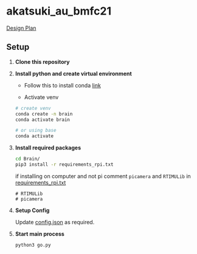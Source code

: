 # akatsuki_au_bmfc21

[Design Plan](./Design-Plan.md)

## Setup

1. __Clone this repository__

1. __Install python and create virtual environment__

    - Follow this to install conda [link](https://docs.conda.io/projects/conda/en/latest/user-guide/install/linux.html)

    - Activate venv

    ```sh
    # create venv
    conda create -n brain
    conda activate brain

    # or using base
    conda activate
    ```

1. __Install required packages__

    ```sh
    cd Brain/
    pip3 install -r requirements_rpi.txt
    ```

    if installing on computer and not pi
    comment `picamera` and `RTIMULib` in [requirements_rpi.txt](./Brain/requirements_rpi.txt)

    ```
    # RTIMULib
    # picamera
    ```

1. __Setup Config__

    Update [config.json](./Brain/config.json) as required.

1. __Start main process__

    ```sh
    python3 go.py
    ```
